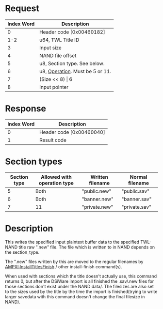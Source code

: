 # Request

| Index Word | Description                                                    |
|------------|----------------------------------------------------------------|
| 0          | Header code \[0x00460182\]                                     |
| 1-2        | u64, TWL Title ID                                              |
| 3          | Input size                                                     |
| 4          | NAND file offset                                               |
| 5          | u8, Section type. See below.                                   |
| 6          | u8, [Operation](AM:ImportDSiWare "wikilink"). Must be 5 or 11. |
| 7          | (Size \<\< 8) \| 6                                             |
| 8          | Input pointer                                                  |

# Response

| Index Word | Description                |
|------------|----------------------------|
| 0          | Header code \[0x00460040\] |
| 1          | Result code                |

# Section types

| Section type | Allowed with operation type | Written filename | Normal filename |
|--------------|-----------------------------|------------------|-----------------|
| 5            | Both                        | "public.new"     | "public.sav"    |
| 6            | Both                        | "banner.new"     | "banner.sav"    |
| 7            | 11                          | "private.new"    | "private.sav"   |

# Description

This writes the specified input plaintext buffer data to the specified
TWL-NAND title raw ".new" file. The file which is written to in NAND
depends on the section_type.

The ".new" files written by this are moved to the regular filenames by
[AMPXI:InstallTitlesFinish](AMPXI:InstallTitlesFinish "wikilink") /
other install-finish command(s).

When used with sections which the title doesn't actually use, this
command returns 0, but after the DSiWare import is all finished the
.sav/.new files for those sections don't exist under the NAND data/. The
filesizes are also set to the sizes used by the title by the time the
import is finished(trying to write larger savedata with this command
doesn't change the final filesize in NAND).